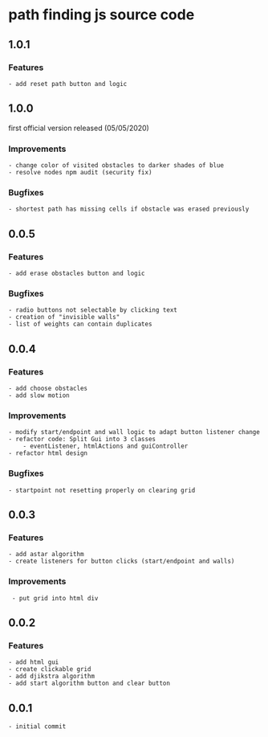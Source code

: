 # path finding js source code

## 1.0.1

### Features

    - add reset path button and logic

## 1.0.0

first official version released (05/05/2020)

### Improvements

    - change color of visited obstacles to darker shades of blue
    - resolve nodes npm audit (security fix)

### Bugfixes

    - shortest path has missing cells if obstacle was erased previously

## 0.0.5

### Features

    - add erase obstacles button and logic

### Bugfixes

    - radio buttons not selectable by clicking text
    - creation of "invisible walls"
    - list of weights can contain duplicates

## 0.0.4

### Features

    - add choose obstacles
    - add slow motion

### Improvements

    - modify start/endpoint and wall logic to adapt button listener change
    - refactor code: Split Gui into 3 classes
        - eventListener, htmlActions and guiController
    - refactor html design

### Bugfixes

    - startpoint not resetting properly on clearing grid

## 0.0.3

### Features

    - add astar algorithm
    - create listeners for button clicks (start/endpoint and walls)

### Improvements

     - put grid into html div

## 0.0.2

### Features

    - add html gui
    - create clickable grid
    - add djikstra algorithm
    - add start algorithm button and clear button

## 0.0.1

    - initial commit
